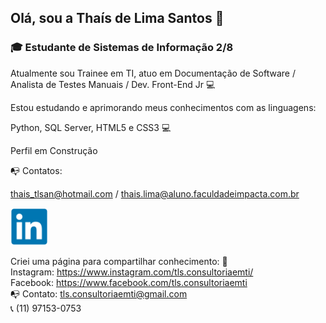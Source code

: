 ## Olá, sou a Thaís de Lima Santos 👋

### :mortar_board: Estudante de **Sistemas de Informação** 2/8


Atualmente sou Trainee em TI, atuo em Documentação de Software / Analista de Testes Manuais / Dev. Front-End Jr :computer:

Estou estudando e aprimorando meus conhecimentos com as linguagens:

Python, SQL Server, HTML5 e CSS3 :computer:

Perfil em Construção

:mailbox_with_no_mail: Contatos: 

thais_tlsan@hotmail.com / thais.lima@aluno.faculdadeimpacta.com.br

<a href = "https://www.linkedin.com/in/thaistlsantos/" target = "_blank">
<img aling= center alt= "Thais L Santos" height= "60" width= "60" src= "https://raw.githubusercontent.com/devicons/devicon/master/icons/linkedin/linkedin-original.svg">
</a>

Criei uma página para compartilhar conhecimento: :link:  
Instagram: https://www.instagram.com/tls.consultoriaemti/  
Facebook: https://www.facebook.com/tls.consultoriaemti  
:mailbox_with_no_mail: Contato: 
tls.consultoriaemti@gmail.com   
:telephone_receiver: (11) 97153-0753  


<!--

-->
